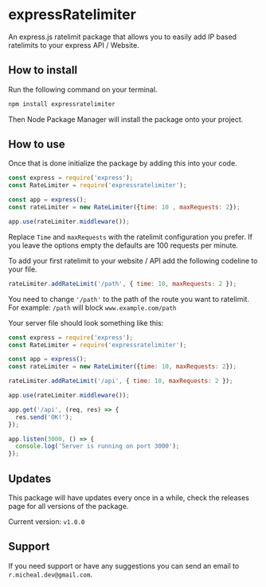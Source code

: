 # expressRatelimiter
An express.js ratelimit package that allows you to easily add IP based ratelimits to your express API / Website.

## How to install
Run the following command on your terminal.
```bash
npm install expressratelimiter
```
Then Node Package Manager will install the package onto your project.

## How to use
Once that is done initialize the package by adding this into your code.
```js
const express = require('express');
const RateLimiter = require('expressratelimiter');

const app = express();
const rateLimiter = new RateLimiter({time: 10 , maxRequests: 2});

app.use(rateLimiter.middleware());
```
Replace `Time` and `maxRequests` with the ratelimit configuration you prefer. If you leave the options empty the defaults are 100 requests per minute.

To add your first ratelimit to your website / API add the following codeline to your file.
```js
rateLimiter.addRateLimit('/path', { time: 10, maxRequests: 2 });
```
You need to change `'/path'` to the path of the route you want to ratelimit. For example: `/path` will block `www.example.com/path`

Your server file should look something like this:
```js
const express = require('express');
const RateLimiter = require('expressratelimiter');

const app = express();
const rateLimiter = new RateLimiter({time: 10, maxRequests: 2});

rateLimiter.addRateLimit('/api', { time: 10, maxRequests: 2 });

app.use(rateLimiter.middleware());

app.get('/api', (req, res) => {
  res.send('OK!');
});

app.listen(3000, () => {
  console.log('Server is running on port 3000');
});
```

## Updates
This package will have updates every once in a while, check the releases page for all versions of the package.

Current version: `v1.0.0`

## Support
If you need support or have any suggestions you can send an email to `r.micheal.dev@gmail.com`.